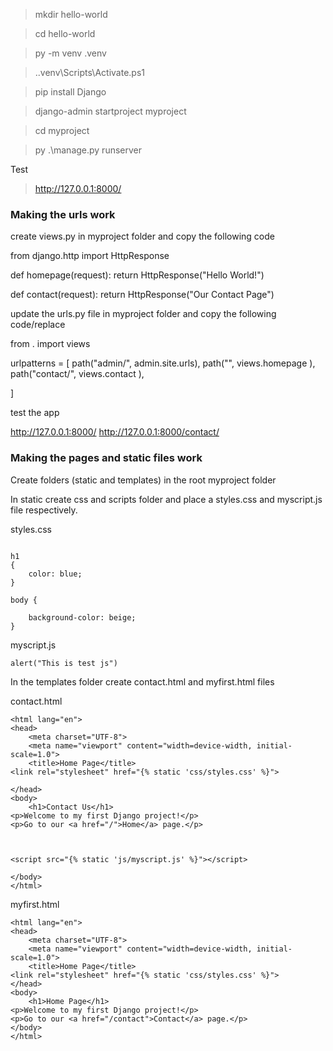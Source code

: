 >mkdir hello-world

>cd hello-world

>py -m venv .venv

>.\.venv\Scripts\Activate.ps1

>pip install Django

>django-admin startproject myproject

>cd myproject

>py .\manage.py runserver

Test 

>http://127.0.0.1:8000/
 
### Making the  urls work

create views.py in myproject folder and copy the following code
 
from django.http import HttpResponse
 
 
def homepage(request):
   return HttpResponse("Hello World!")
 
 
def contact(request):
   return HttpResponse("Our Contact Page")
 
 
update the urls.py file in myproject folder and copy the following code/replace
 
from . import views
 
urlpatterns = [
    path("admin/", admin.site.urls),
    path("", views.homepage ),
    path("contact/", views.contact ),
 
]
 
test the app
 
http://127.0.0.1:8000/
http://127.0.0.1:8000/contact/

### Making the  pages and static files work
 
Create folders (static and templates) in the root myproject folder

In static create css and scripts folder and place a styles.css and myscript.js file respectively.

styles.css

```

h1
{
    color: blue;
}

body {

    background-color: beige;
}
```

myscript.js

```
alert("This is test js")
```


In the templates folder create contact.html and myfirst.html files

contact.html

```
<html lang="en">
<head>
    <meta charset="UTF-8">
    <meta name="viewport" content="width=device-width, initial-scale=1.0">
    <title>Home Page</title>
<link rel="stylesheet" href="{% static 'css/styles.css' %}">

</head>
<body>
    <h1>Contact Us</h1>
<p>Welcome to my first Django project!</p>
<p>Go to our <a href="/">Home</a> page.</p>



<script src="{% static 'js/myscript.js' %}"></script>

</body>
</html>

```

myfirst.html

```
<html lang="en">
<head>
    <meta charset="UTF-8">
    <meta name="viewport" content="width=device-width, initial-scale=1.0">
    <title>Home Page</title>
<link rel="stylesheet" href="{% static 'css/styles.css' %}">
</head>
<body>
    <h1>Home Page</h1>
<p>Welcome to my first Django project!</p>
<p>Go to our <a href="/contact">Contact</a> page.</p>
</body>
</html>


```






